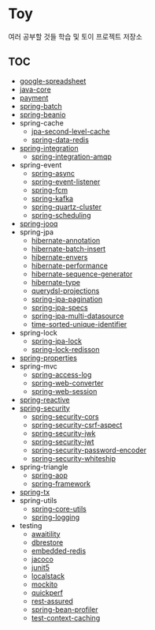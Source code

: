# Toy

여러 공부할 것들 학습 및 토이 프로젝트 저장소

## TOC

- [google-spreadsheet](google-spreadsheet/README.md)
- [java-core](java-core/README.md)
- [payment](payment/README.md)
- [spring-batch](spring-batch/README.md)
- [spring-beanio](spring-beanio/README.md)
- spring-cache
    - [jpa-second-level-cache](spring-cache/jpa-second-level-cache/README.md)
    - [spring-data-redis](spring-cache/spring-data-redis/README.md)
- [spring-integration](spring-integration/README.md)
    - [spring-integration-amqp](spring-integration/spring-integration-amqp/README.md)
- spring-event
    - [spring-async](spring-event/spring-async/README.md)
    - [spring-event-listener](spring-event/spring-event-listener/README.md)
    - [spring-fcm](spring-event/spring-fcm/README.md)
    - [spring-kafka](spring-event/spring-kafka/README.md)
    - [spring-quartz-cluster](spring-event/spring-quartz-cluster/README.md)
    - [spring-scheduling](spring-event/spring-scheduling/README.md)
- [spring-jooq](spring-jooq/README.md)
- spring-jpa
    - [hibernate-annotation](spring-jpa/hibernate-annotation/README.md)
    - [hibernate-batch-insert](spring-jpa/hibernate-batch-insert/README.md)
    - [hibernate-envers](spring-jpa/hibernate-envers/doc/spring-data-envers.md)
    - [hibernate-performance](spring-jpa/hibernate-performance/doc)
    - [hibernate-sequence-generator](spring-jpa/hibernate-sequence-generator/README.md)
    - [hibernate-type](spring-jpa/hibernate-type/README.md)
    - [querydsl-projections](spring-jpa/querydsl-projections/README.md)
    - [spring-jpa-pagination](spring-jpa/spring-jpa-pagination/README.md)
    - [spring-jpa-specs](spring-jpa/spring-jpa-specs/README.md)
    - [spring-jpa-multi-datasource](spring-jpa/spring-jpa-multi-datasource/README.md)
    - [time-sorted-unique-identifier](spring-jpa/time-sorted-unique-identifier/README.md)
- spring-lock
    - [spring-jpa-lock](spring-lock/spring-jpa-lock/README.md)
    - [spring-lock-redisson](spring-lock/spring-lock-redisson/README.md)
- [spring-properties](spring-properties/README.md)
- spring-mvc
    - [spring-access-log](spring-mvc/spring-access-log/README.md)
    - [spring-web-converter](spring-mvc/spring-web-converter/README.md)
    - [spring-web-session](spring-mvc/spring-web-session/README.md)
- [spring-reactive](spring-reactive/README.md)
- [spring-security](spring-security/README.md)
    - [spring-security-cors](spring-security/spring-security-cors/README.md)
    - [spring-security-csrf-aspect](spring-security/spring-security-csrf-aspect/README.md)
    - [spring-security-jwk](spring-security/spring-security-jwk/README.md)
    - [spring-security-jwt](spring-security/spring-security-jwt/README.md)
    - [spring-security-password-encoder](spring-security/spring-security-password-encoder/README.md)
    - [spring-security-whiteship](spring-security/spring-security-whiteship/doc)
- spring-triangle
    - [spring-aop](spring-triangle/spring-aop/src/test/java/com/gmoon/springaop/SpringAopApplicationTests.java)
    - [spring-framework](spring-triangle/spring-framework/doc)
- [spring-tx](spring-tx/README.md)
- spring-utils
    - [spring-core-utils](spring-utils/spring-core-utils/src/test/java/com/gmoon/springcoreutils/SpringCoreUtilsApplicationTests.java)
    - [spring-logging](spring-utils/spring-logging/README.md)
- testing
    - [awaitility](testing/awaitility/README.md)
    - [dbrestore](testing/dbrestore/README.md)
    - [embedded-redis](testing/embedded-redis/README.md#1-embedded-redis-for-kstyrc)
    - [jacoco](testing/jacoco/README.md)
    - [junit5](testing/junit5/src/test/java/com/gmoon/junit5/Junit5ApplicationTests.java)
    - [localstack](testing/localstack/README.md)
    - [mockito](testing/mockito/README.md)
    - [quickperf](testing/quickperf/README.md)
    - [rest-assured](testing/rest-assured/README.md)
    - [spring-bean-profiler](testing/spring-bean-profiler/README.md)
    - [test-context-caching](testing/test-context-caching/README.md)
